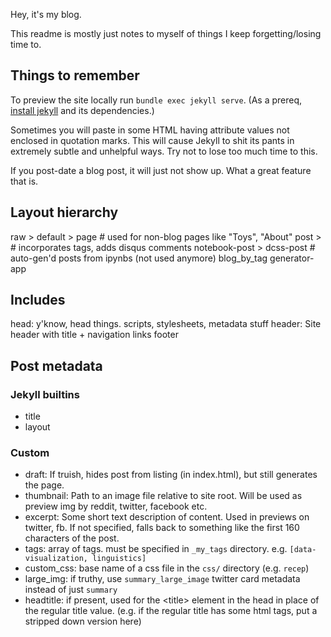 Hey, it's my blog.

This readme is mostly just notes to myself of things I keep forgetting/losing time to.

## Things to remember

To preview the site locally run `bundle exec jekyll serve`. (As a prereq, [install jekyll](https://jekyllrb.com/docs/installation/) and its dependencies.)

Sometimes you will paste in some HTML having attribute values not enclosed in quotation marks. This will cause Jekyll to shit its pants in extremely subtle and unhelpful ways. Try not to lose too much time to this.

If you post-date a blog post, it will just not show up. What a great feature that is.

## Layout hierarchy

raw > default > 
  page # used for non-blog pages like "Toys", "About"
  post > # incorporates tags, adds disqus comments
    notebook-post > dcss-post # auto-gen'd posts from ipynbs (not used anymore)
  blog_by_tag
generator-app

## Includes

head: y'know, head things. scripts, stylesheets, metadata stuff
header: Site header with title + navigation links
footer

## Post metadata

### Jekyll builtins

- title
- layout

### Custom

- draft: If truish, hides post from listing (in index.html), but still generates the page. 
- thumbnail: Path to an image file relative to site root. Will be used as preview img by reddit, twitter, facebook etc.
- excerpt: Some short text description of content. Used in previews on twitter, fb. If not specified, falls back to something like the first 160 characters of the post.
- tags: array of tags. must be specified in `_my_tags` directory. e.g. `[data-visualization, linguistics]`
- custom_css: base name of a css file in the `css/` directory (e.g. `recep`)
- large_img: if truthy, use `summary_large_image` twitter card metadata instead of just `summary`
- headtitle: if present, used for the \<title\> element in the head in place of the regular title value. (e.g. if the regular title has some html tags, put a stripped down version here)
